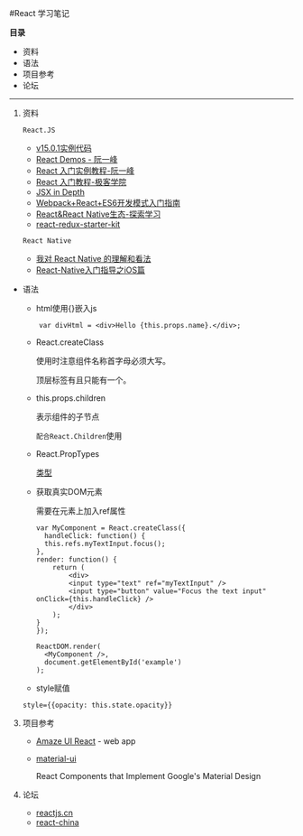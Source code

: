 #React 学习笔记

**目录**

*	资料
*	语法
*	项目参考
*	论坛


----

1.	资料
	
	`React.JS`
	*	[v15.0.1实例代码](https://facebook.github.io/react/downloads/react-15.0.1.zip)
	*	[React Demos - 阮一峰](https://github.com/ruanyf/react-demos)
	*	[React 入门实例教程-阮一峰](http://www.ruanyifeng.com/blog/2015/03/react.html)
	*	[React 入门教程-极客学院](http://wiki.jikexueyuan.com/project/react-tutorial/)
	*	[JSX in Depth](https://facebook.github.io/react/docs/jsx-in-depth.html)
	*	[Webpack+React+ES6开发模式入门指南](http://www.cnblogs.com/skylar/p/React-Webpack-ES6.html)
	*	[React&React Native生态-探索学习](https://github.com/icepy/Front-End-Develop-Guide/blob/master/React.md)
	*	[react-redux-starter-kit](https://github.com/davezuko/react-redux-starter-kit)

	`React Native`
	
	*	[我对 React Native 的理解和看法](http://div.io/topic/851)
	*	[React-Native入门指导之iOS篇](http://www.cnblogs.com/jianglan/p/5027315.html)
	
	
*	语法

	*	html使用{}嵌入js
	
	```
		var divHtml = <div>Hello {this.props.name}.</div>;
	```
	*	React.createClass
	
		使用时注意组件名称首字母必须大写。
		
		顶层标签有且只能有一个。

	*	this.props.children
		
		表示组件的子节点
		
		`配合React.Children`使用	
	
	*	React.PropTypes
	
		[类型](http://facebook.github.io/react/docs/reusable-components.html)

	*	获取真实DOM元素
		
		需要在元素上加入ref属性
		
		
		```
		var MyComponent = React.createClass({
		  handleClick: function() {
	      this.refs.myTextInput.focus();
  		},
  		render: function() {
    		return (
      			<div>
        		<input type="text" ref="myTextInput" />
        		<input type="button" value="Focus the text input" onClick={this.handleClick} />
      			</div>
    		);
  		}
		});

		ReactDOM.render(
		  <MyComponent />,
		  document.getElementById('example')
		);
		
		```

	*	style赋值
	
	```
	style={{opacity: this.state.opacity}}
	```		
3.	项目参考
	*	[Amaze UI React](https://github.com/amazeui/react-starter-kit) - web app
	*	[material-ui](https://github.com/callemall/material-ui)
		
		React Components that Implement Google's Material Design
	

4.	论坛

	*	[reactjs.cn](http://reactjs.cn/)
	*	[react-china](react-china.org)